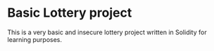 # Basic Lottery project

This is a very basic and insecure lottery project written in Solidity for learning purposes.